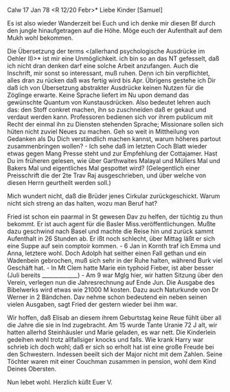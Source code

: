  Calw 17 Jan 78
 <R 12/20 Febr>*
Liebe Kinder [Samuel]

Es ist also wieder Wanderzeit bei Euch und ich denke mir diesen Bf durch den jungle hinaufgetragen auf die Höhe. Möge euch der Aufenthalt auf dem Mukh wohl bekommen.

Die Übersetzung der terms <(allerhand psychologische Ausdrücke im Oehler II)>* ist mir eine Unmöglichkeit. ich bin so an das NT gefesselt, daß ich nicht dran denken darf eine solche Arbeit anzufangen. Auch die Inschrift, mir sonst so interessant, muß ruhen. Denn ich bin verpflichtet, alles dran zu rücken daß was fertig wird bis Apr. Übrigens gestehe ich Dir daß ich von Übersetzung abstrakter Ausdrücke keinen Nutzen für die Zöglinge erwarte. Keine Sprache liefert im Nu upon demand das gewünschte Quantum von Kunstausdrücken. Also bedeutet lehren auch das: den Stoff conkret machen, ihn so zuschneiden daß er gekaut und verdaut werden kann. Professoren bedienen sich vor ihrem publicum mit Recht der einmal ihn zu Diensten stehenden Sprache; Missionare sollen sich hüten nicht zuviel Neues zu machen. Geh so weit in Mittheilung von Gedanken als Du Dich verständlich machen kannst, warum höheres partout zusammenbringen wollen? - Ich sehe daß im letzten Coch Blatt wieder etwas gegen Mang Presse steht und zur Empfehlung der Cottajamer. Hast Du im früheren gelesen, wie über Garthwaites Malayal und Müllers Mal und Bakers Mal und eigentliches Mal gespottet wird? (Gelegentlich einer Preisschrift die der 2te Trav Raj ausgeschrieben, und über welche von diesen Herrn geurtheilt werden soll.)

Mich wundert nicht, daß die Brüder jenes Cirkular zurückgeschickt. Warum nicht sich streng an das halten, wozu man Beruf hat?

Fried ist schon ein paarmal in St gewesen Dav zu helfen, der tüchtig zu thun bekommt. Er ist auch agent für die Basler Miss.veröffentlichungen. Mußte dazu geschwind nach Basel und machte die Reise hin und zurück sammt Aufenthalt in 26 Stunden ab. Er ißt noch schlecht, über Mittag läßt er sich eine Suppe auf sein comptoir kommen. - 6 Jan in Kornth traf ich Emma und Anna, letztere wohl. Doch Adolph hat seither einen Fall gethan und ein Wadenbein gebrochen, muß sich sehr in der Ruhe halten, während Burk viel Geschäft hat. - In Mt Clem hatte Marie ein typhoid Fieber, ist aber besser (Juli bereits _____________) - Am 9 war Mglg hier, wir hatten Sitzung über den Verein, verlegen nun die Jahresrechnung auf Ende Jun. Die Ausgabe des Bibelwerks wird etwas wie 21000 M kosten. Dazu auch Naturkunde von Dr Werner in 2 Bändchen. Dav nehme schon bedeutend ein neben seinen vielen Ausgaben, sagt Fried der gestern wieder bei ihm war.

Wir hoffen, daß Elisab an diesem ihrem Geburtstag keine Reue fühlt über all die Jahre die sie in Ind zugebracht. Am 15 wurde Tante Uranie 72 J alt, wir hatten allerhd Steinhäusler und Marie geladen, es war nett. Die Kinderlein gedeihen wohl trotz allfallsiger knocks und falls. Wie krank Harry war schrieb ich doch wohl; daß er sich so erholt hat ist eine große Freude bei den Schwestern. Indessen beeilt sich der Major nicht mit dem Zahlen. Seine Töchter waren mit einer Couchman zusammen in pension, wohl dem Kind Deines Obersten.

 Nun lebet wohl. Herzlich küßt
 Euer V.
